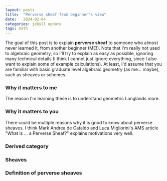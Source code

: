 ```yaml
---
layout: posts
title:  "Perverse sheaf from beginner's view"
date:   2024-02-04
categories: jekyll update
tags: math
---
```


The goal of this post is to explain **perverse sheaf** to someone who almost never learned it, from another beginner (ME!).
Note that I'm really not used to algebraic geometry, so I'll try to explain as easy as possible, ignoring many technical details (I think I cannot just ignore everything, since I also want to explain some of example calculations).
At least, I'd assume that you are familiar with basic graduate level algebraic geometry (as me... maybe), such as sheaves or schemes.

### Why it matters to me

The reason I'm learning these is to understand geometric Langlands more.

### Why it matters to you

There could be multiple reasons why it is good to know about perverse sheaves.
I think Mark Andrea de Cataldo and Luca Migliorini's AMS article "What is ... a Perverse Sheaf?" explains motivations very well.

### Derived category

### Sheaves


### Definition of perverse sheaves



